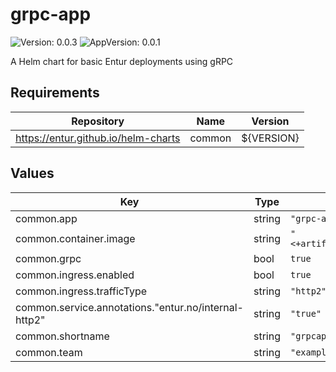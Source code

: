 # grpc-app

![Version: 0.0.3](https://img.shields.io/badge/Version-0.0.3-informational?style=flat-square) ![AppVersion: 0.0.1](https://img.shields.io/badge/AppVersion-0.0.1-informational?style=flat-square)

A Helm chart for basic Entur deployments using gRPC

## Requirements

| Repository | Name | Version |
|------------|------|---------|
| https://entur.github.io/helm-charts | common | ${VERSION} |

## Values

| Key | Type | Default | Description |
|-----|------|---------|-------------|
| common.app | string | `"grpc-app"` |  |
| common.container.image | string | `"<+artifacts.primary.image>"` |  |
| common.grpc | bool | `true` |  |
| common.ingress.enabled | bool | `true` |  |
| common.ingress.trafficType | string | `"http2"` |  |
| common.service.annotations."entur.no/internal-http2" | string | `"true"` |  |
| common.shortname | string | `"grpcapp"` |  |
| common.team | string | `"example"` |  |

